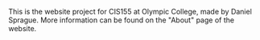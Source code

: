 This is the website project for CIS155 at Olympic College, made by Daniel Sprague. More information can be found on the "About" page of the website.